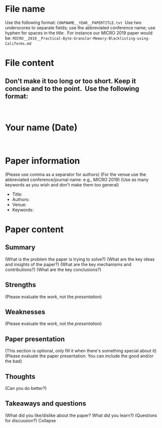 # File name
Use the following format:
​
`CONFNAME__YEAR__PAPERTITLE.txt`
​
Use two underscores to separate fields; use the abbreviated conference name; use hyphen for spaces in the title.
​
For instance our MICRO 2019 paper would be:
​
`MICRO__2019__Practical-Byte-Granular-Memory-Blacklisting-using-Califorms.md`
​
# File content
Don't make it too long or too short. Keep it concise and to the point.
​
Use the following format:
​
---
​
# Your name (Date)
​
# Paper information
(Please use comma as a separator for authors)
(For the venue use the abbreviated conference/journal name: e.g., MICRO 2019)
(Use as many keywords as you wish and don't make them too general)
​
- Title: 
- Authors: 
- Venue: 
- Keywords: 
​
# Paper content
## Summary
(What is the problem the paper is trying to solve?)
(What are the key ideas and insights of the paper?)
(What are the key mechanisms and contributions?)
(What are the key conclusions?)
​
## Strengths
(Please evaluate the *work*, not the *presentation*)
​
## Weaknesses
(Please evaluate the *work*, not the *presentation*)
​
## Paper presentation
(This section is optional, only fill it when there's something special about it)
(Please evaluate the paper presentation. You can include the good and/or the bad)
​
## Thoughts
(Can you do better?)
​
## Takeaways and questions
(What did you like/dislike about the paper? What did you learn?)
(Questions for discussion?)
Collapse








